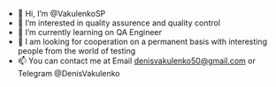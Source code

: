 - 👋 Hi, I’m @VakulenkoSP
- 👀 I’m interested in quality assurence and quality control
- 🌱 I’m currently learning on QA Engineer
- 💞️ I am looking for cooperation on a permanent basis with interesting people from the world of testing
- 📫 You can contact me at Email denisvakulenko50@gmail.com or Telegram @DenisVakulenko

<!---
VakulenkoSP/VakulenkoSP is a ✨ special ✨ repository because its `README.md` (this file) appears on your GitHub profile.
You can click the Preview link to take a look at your changes.
--->

